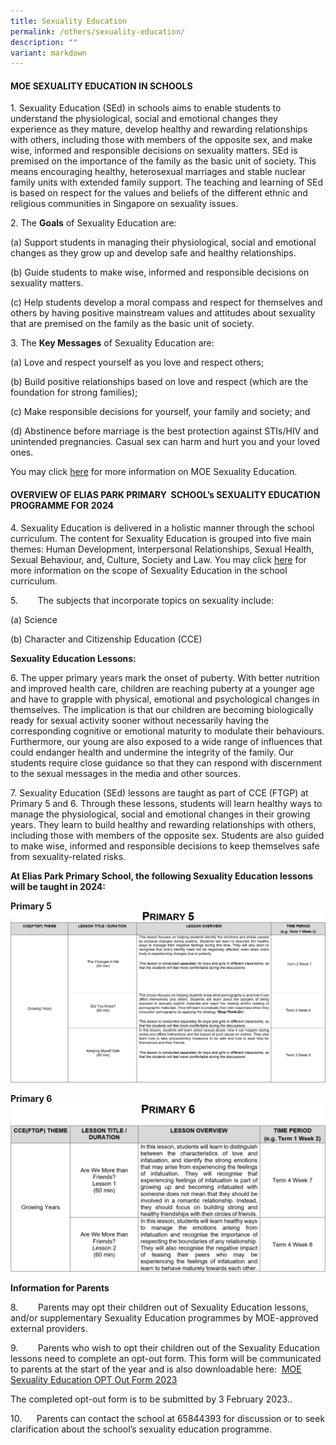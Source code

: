 ```yaml
---
title: Sexuality Education
permalink: /others/sexuality-education/
description: ""
variant: markdown
---
```

<!---### Sexuality Education -->

#### MOE SEXUALITY EDUCATION IN SCHOOLS


1\. Sexuality Education (SEd) in schools aims to enable students to understand the physiological, social and emotional changes they experience as they mature, develop healthy and rewarding relationships with others, including those with members of the opposite sex, and make wise, informed and responsible decisions on sexuality matters. SEd is premised on the importance of the family as the basic unit of society. This means encouraging healthy, heterosexual marriages and stable nuclear family units with extended family support. The teaching and learning of SEd is based on respect for the values and beliefs of the different ethnic and religious communities in Singapore on sexuality issues.

2\. The **Goals** of Sexuality Education are:

(a) Support students in managing their physiological, social and emotional changes as they grow up and develop safe and healthy relationships.

(b) Guide students to make wise, informed and responsible decisions on sexuality matters. 

(c) Help students develop a moral compass and respect for themselves and others by having positive mainstream values and attitudes about sexuality that are premised on the family as the basic unit of society.  

3\. The **Key Messages** of Sexuality Education are:

(a) Love and respect yourself as you love and respect others;

(b) Build positive relationships based on love and respect (which are the foundation for strong families);

(c) Make responsible decisions for yourself, your family and society; and

(d) Abstinence before marriage is the best protection against STIs/HIV and unintended pregnancies. Casual sex can harm and hurt you and your loved ones.

You may&nbsp;click&nbsp;[here](https://go.gov.sg/moe-sexuality-education)&nbsp;for more information on MOE Sexuality Education.&nbsp;

#### OVERVIEW OF ELIAS PARK PRIMARY &nbsp;SCHOOL’s&nbsp;SEXUALITY EDUCATION PROGRAMME FOR 2024


4\. Sexuality Education is delivered in a holistic manner through the school curriculum. The content for Sexuality Education is grouped into five main themes: Human Development, Interpersonal Relationships, Sexual Health, Sexual Behaviour, and, Culture, Society and Law. You may click [here](https://go.gov.sg/moe-sexuality-education-scope) for more information on the scope of Sexuality Education in the school curriculum.

5\.&nbsp;&nbsp;&nbsp;&nbsp;&nbsp;&nbsp;&nbsp; The subjects that incorporate topics on sexuality include:

(a) Science

(b) Character and Citizenship Education&nbsp;(CCE)

**Sexuality Education Lessons:**

6\. The upper primary years mark the onset of puberty. With better nutrition and improved health care, children are reaching puberty at a younger age and have to grapple with physical, emotional and psychological changes in themselves. The implication is that our children are becoming biologically ready for sexual activity sooner without necessarily having the corresponding cognitive or emotional maturity to modulate their behaviours. Furthermore, our young are also exposed to a wide range of influences that could endanger health and undermine the integrity of the family. Our students require close guidance so that they can respond with discernment to the sexual messages in the media and other sources. 

7\. Sexuality Education (SEd) lessons are taught as part of CCE (FTGP) at Primary 5 and 6. Through these lessons, students will learn healthy ways to manage the physiological, social and emotional changes in their growing years. They learn to build healthy and rewarding relationships with others, including those with members of the opposite sex. Students are also guided to make wise, informed and responsible decisions to keep themselves safe from sexuality-related risks. 

**At Elias Park Primary School, the following Sexuality Education lessons will be taught in&nbsp;2024:**

**Primary 5**
![p5_2024_sexuality_education](/images/p5_2024_sexuality_education.PNG)


**Primary 6**
![p6_2024_sexuality_education](/images/p6_2024_sexuality_education.PNG)




**Information for Parents**

8\.&nbsp;&nbsp;&nbsp;&nbsp;&nbsp;&nbsp;&nbsp; Parents may opt their children out of Sexuality Education lessons, and/or supplementary Sexuality Education programmes by MOE-approved external providers.

9\.&nbsp;&nbsp;&nbsp;&nbsp;&nbsp;&nbsp;&nbsp; Parents who wish to opt their children out of the Sexuality Education lessons need to complete an opt-out form. This form will be communicated  to parents at the start of the year and is also downloadable&nbsp;here:&nbsp; [MOE Sexuality Education OPT Out Form 2023](/files/moe%20sexuality%20education%20in%20schools_opt%20out%20form%202023.pdf)

The completed opt-out form is to be submitted by 3 February 2023..

10\.&nbsp;&nbsp;&nbsp;&nbsp;&nbsp; Parents can contact the school at 65844393 for discussion or to seek clarification about the school’s sexuality education programme.